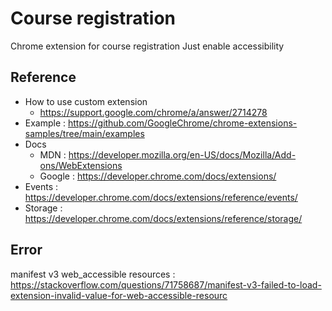 # Course registration
Chrome extension for course registration
Just enable accessibility

## Reference
- How to use custom extension
    - https://support.google.com/chrome/a/answer/2714278
- Example : https://github.com/GoogleChrome/chrome-extensions-samples/tree/main/examples
- Docs
    - MDN : https://developer.mozilla.org/en-US/docs/Mozilla/Add-ons/WebExtensions
    - Google : https://developer.chrome.com/docs/extensions/
- Events : https://developer.chrome.com/docs/extensions/reference/events/
- Storage : https://developer.chrome.com/docs/extensions/reference/storage/

## Error
manifest v3 web_accessible resources : https://stackoverflow.com/questions/71758687/manifest-v3-failed-to-load-extension-invalid-value-for-web-accessible-resourc